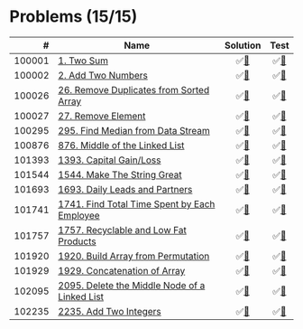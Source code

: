 # Problems (15/15)

|      # | Name                                                    | Solution                           | Test                            |
|-------:|---------------------------------------------------------|:----------------------------------:|:-------------------------------:|
| 100001 | [1. Two Sum][100001]                                    | &#9989;[&#128190;][100001solution] | &#9989;[&#128190;][100001tests] |
| 100002 | [2. Add Two Numbers][100002]                            | &#9989;[&#128190;][100002solution] | &#9989;[&#128190;][100002tests] |
| 100026 | [26. Remove Duplicates from Sorted Array][100026]       | &#9989;[&#128190;][100026solution] | &#9989;[&#128190;][100026tests] |
| 100027 | [27. Remove Element][100027]                            | &#9989;[&#128190;][100027solution] | &#9989;[&#128190;][100027tests] |
| 100295 | [295. Find Median from Data Stream][100295]             | &#9989;[&#128190;][100295solution] | &#9989;[&#128190;][100295tests] |
| 100876 | [876. Middle of the Linked List][100876]                | &#9989;[&#128190;][100876solution] | &#9989;[&#128190;][100876tests] |
| 101393 | [1393. Capital Gain/Loss][101393]                       | &#9989;[&#128190;][101393solution] | &#9989;[&#128190;][101393tests] |
| 101544 | [1544. Make The String Great][101544]                   | &#9989;[&#128190;][101544solution] | &#9989;[&#128190;][101544tests] |
| 101693 | [1693. Daily Leads and Partners][101693]                | &#9989;[&#128190;][101693solution] | &#9989;[&#128190;][101693tests] |
| 101741 | [1741. Find Total Time Spent by Each Employee][101741]  | &#9989;[&#128190;][101741solution] | &#9989;[&#128190;][101741tests] |
| 101757 | [1757. Recyclable and Low Fat Products][101757]         | &#9989;[&#128190;][101757solution] | &#9989;[&#128190;][101757tests] |
| 101920 | [1920. Build Array from Permutation][101920]            | &#9989;[&#128190;][101920solution] | &#9989;[&#128190;][101920tests] |
| 101929 | [1929. Concatenation of Array][101929]                  | &#9989;[&#128190;][101929solution] | &#9989;[&#128190;][101929tests] |
| 102095 | [2095. Delete the Middle Node of a Linked List][102095] | &#9989;[&#128190;][102095solution] | &#9989;[&#128190;][102095tests] |
| 102235 | [2235. Add Two Integers][102235]                        | &#9989;[&#128190;][102235solution] | &#9989;[&#128190;][102235tests] |

[100001]: https://leetcode.com/problems/two-sum
[100002]: https://leetcode.com/problems/add-two-numbers/
[100026]: https://leetcode.com/problems/remove-duplicates-from-sorted-array/
[100027]: https://leetcode.com/problems/remove-element/
[100295]: https://leetcode.com/problems/find-median-from-data-stream/
[100876]: https://leetcode.com/problems/middle-of-the-linked-list/
[101393]: https://leetcode.com/problems/capital-gainloss/
[101544]: https://leetcode.com/problems/make-the-string-great/
[101693]: https://leetcode.com/problems/daily-leads-and-partners/
[101741]: https://leetcode.com/problems/find-total-time-spent-by-each-employee/
[101757]: https://leetcode.com/problems/recyclable-and-low-fat-products/
[101920]: https://leetcode.com/problems/build-array-from-permutation/
[101929]: https://leetcode.com/problems/concatenation-of-array/
[102095]: https://leetcode.com/problems/delete-the-middle-node-of-a-linked-list/
[102235]: https://leetcode.com/problems/add-two-integers/

[100001solution]: src/main/java/org/ck/leetcode/problems/problem0001/Solution.java
[100002solution]: src/main/java/org/ck/leetcode/problems/problem0002/Solution.java
[100026solution]: src/main/java/org/ck/leetcode/problems/problem0026/Solution.java
[100027solution]: src/main/java/org/ck/leetcode/problems/problem0027/Solution.java
[100295solution]: src/main/java/org/ck/leetcode/problems/problem0295/MedianFinder.java
[100876solution]: src/main/java/org/ck/leetcode/problems/problem0876/Solution.java
[101393solution]: src/main/java/org/ck/leetcode/problems/problem1393/Solution.java
[101544solution]: src/main/java/org/ck/leetcode/problems/problem1544/Solution.java
[101693solution]: src/main/java/org/ck/leetcode/problems/problem1693/Solution.java
[101741solution]: src/main/java/org/ck/leetcode/problems/problem1741/Solution.java
[101757solution]: src/main/java/org/ck/leetcode/problems/problem1757/Solution.java
[101920solution]: src/main/java/org/ck/leetcode/problems/problem1920/Solution.java
[101929solution]: src/main/java/org/ck/leetcode/problems/problem1929/Solution.java
[102095solution]: src/main/java/org/ck/leetcode/problems/problem2095/Solution.java
[102235solution]: src/main/java/org/ck/leetcode/problems/problem2235/Solution.java

[100001tests]: src/test/java/org/ck/leetcode/problems/problem0001/SolutionTest.java
[100002tests]: src/test/java/org/ck/leetcode/problems/problem0002/SolutionTest.java
[100026tests]: src/test/java/org/ck/leetcode/problems/problem0026/SolutionTest.java
[100027tests]: src/test/java/org/ck/leetcode/problems/problem0027/SolutionTest.java
[100295tests]: src/test/java/org/ck/leetcode/problems/problem0295/MedianFinderTest.java
[100876tests]: src/test/java/org/ck/leetcode/problems/problem0876/SolutionTest.java
[101393tests]: src/test/java/org/ck/leetcode/problems/problem1393/SolutionTest.java
[101544tests]: src/test/java/org/ck/leetcode/problems/problem1544/SolutionTest.java
[101693tests]: src/test/java/org/ck/leetcode/problems/problem1693/SolutionTest.java
[101741tests]: src/test/java/org/ck/leetcode/problems/problem1741/SolutionTest.java
[101757tests]: src/test/java/org/ck/leetcode/problems/problem1757/SolutionTest.java
[101920tests]: src/test/java/org/ck/leetcode/problems/problem1920/SolutionTest.java
[101929tests]: src/test/java/org/ck/leetcode/problems/problem1929/SolutionTest.java
[102095tests]: src/test/java/org/ck/leetcode/problems/problem2095/SolutionTest.java
[102235tests]: src/test/java/org/ck/leetcode/problems/problem2235/SolutionTest.java

